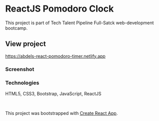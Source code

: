 # ReactJS Pomodoro Clock
This project is part of Tech Talent Pipeline Full-Satck web-development bootcamp.

## View project
https://abdels-react-pomodoro-timer.netlify.app

### Screenshot 

### Technologies
HTML5, CSS3, Bootstrap, JavaScript, ReactJS


<br>

This project was bootstrapped with [Create React App](https://github.com/facebook/create-react-app). <br>
